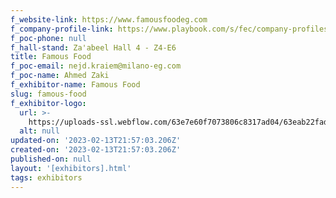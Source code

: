 ```yaml
---
f_website-link: https://www.famousfoodeg.com
f_company-profile-link: https://www.playbook.com/s/fec/company-profiles
f_poc-phone: null
f_hall-stand: Za'abeel Hall 4 - Z4-E6
title: Famous Food
f_poc-email: nejd.kraiem@milano-eg.com
f_poc-name: Ahmed Zaki
f_exhibitor-name: Famous Food
slug: famous-food
f_exhibitor-logo:
  url: >-
    https://uploads-ssl.webflow.com/63e7e60f7073806c8317ad04/63eab22fadb59e71275fecf7_MzU4Nw.jpeg
  alt: null
updated-on: '2023-02-13T21:57:03.206Z'
created-on: '2023-02-13T21:57:03.206Z'
published-on: null
layout: '[exhibitors].html'
tags: exhibitors
---
```



